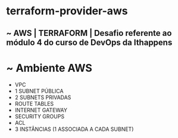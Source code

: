 # terraform-provider-aws
~ AWS | TERRAFORM | Desafio referente ao módulo 4 do curso de DevOps da Ithappens
---
# ~ Ambiente AWS

- VPC
- 1 SUBNET PÚBLICA
- 2 SUBNETS PRIVADAS
- ROUTE TABLES
- INTERNET GATEWAY
- SECURITY GROUPS
- ACL
- 3 INSTÂNCIAS (1 ASSOCIADA A CADA SUBNET)
